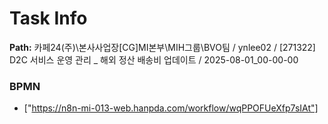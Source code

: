 # Task Info

**Path:** 카페24(주)\본사사업장\[CG]MI본부\MIH그룹\BVO팀 / ynlee02 / [271322] D2C 서비스 운영 관리 _ 해외 정산 배송비 업데이트 / 2025-08-01_00-00-00

### BPMN
- ["https://n8n-mi-013-web.hanpda.com/workflow/wqPPOFUeXfp7sIAt"]

